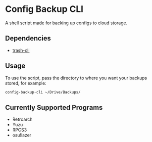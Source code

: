 # Config Backup CLI

A shell script made for backing up configs to cloud storage.

## Dependencies

- [trash-cli](https://github.com/andreafrancia/trash-cli)

## Usage

To use the script, pass the directory to where you want your backups stored, for example:

```bash
config-backup-cli ~/Drive/Backups/
```

## Currently Supported Programs

- Retroarch
- Yuzu
- RPCS3
- osu!lazer
